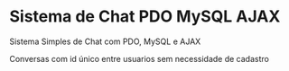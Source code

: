 # Sistema de Chat PDO MySQL AJAX
Sistema Simples de Chat com PDO, MySQL e AJAX

Conversas com id único entre usuarios sem necessidade de cadastro
